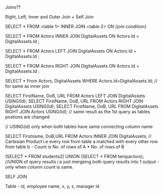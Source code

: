 Joins??

Right, Left, Inner and Outer Join + Self Join

SELECT * FROM <table 1> INNER JOIN <table 2> ON {join condition}

 SELECT * FROM Actors INNER JOIN DigitalAssets ON Actors.Id = DigitalAssets.Id ;

 SELECT * FROM Actors LEFT JOIN DigitalAssets ON Actors.Id = DigitalAssets.Id ;

 SELECT * FROM Actors RIGHT JOIN DigitalAssets ON Actors.Id = DigitalAssets.Id ;

 SELECT * From Actors, DigitalAssets WHERE Actors.Id=DigitalAssets.Id;
 // for same as inner join 


 SELECT FirstName, DoB, URL FROM Actors LEFT JOIN DigitalAssets USING(Id);
 SELECT FirstName, DoB, URL FROM Actors RIGHT JOIN DigitalAssets USING(Id);
SELECT FirstName, DoB, URL FROM DigitalAssets RIGHT JOIN Actors USING(Id); // same result as the 1st query as tables postions are changed

// USING(id) only when both tables have same connecting column name


SELECT Firstname, DoB,URL FROM Actors INNER JOIN DigitalAssets; 
// Cartesian Product i.e every row from table a matched with every other row from table b - Count is No. of rows of A * No. of rows of B


(SELECT * FROM students2) UNION (SELECT * FROM tempactors);
//UNION of query results i.e just mergeing both query results into 1 output - only when column count is same.



SELF JOIN 

Table -  id, employee name, x, y, z, manager id